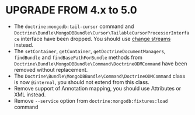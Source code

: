 UPGRADE FROM 4.x to 5.0
=======================

* The `doctrine:mongodb:tail-cursor` command and
  `Doctrine\Bundle\MongoDBBundle\Cursor\TailableCursorProcessorInterface`
  interface have been dropped. You should use
  [change streams](https://docs.mongodb.com/manual/changeStreams/) instead.
* The `setContainer`, `getContainer`, `getDoctrineDocumentManagers`,
  `findBundle` and `findBasePathForBundle` methods from
  `Doctrine\Bundle\MongoDBBundle\Command\DoctrineODMCommand` have been
  removed without replacement.
* The `Doctrine\Bundle\MongoDBBundle\Command\DoctrineODMCommand` class is now
  `@internal`, you should not extend from this class.
* Remove support of Annotation mapping, you should use Attributes or XML instead.
* Remove `--service` option from `doctrine:mongodb:fixtures:load` command
